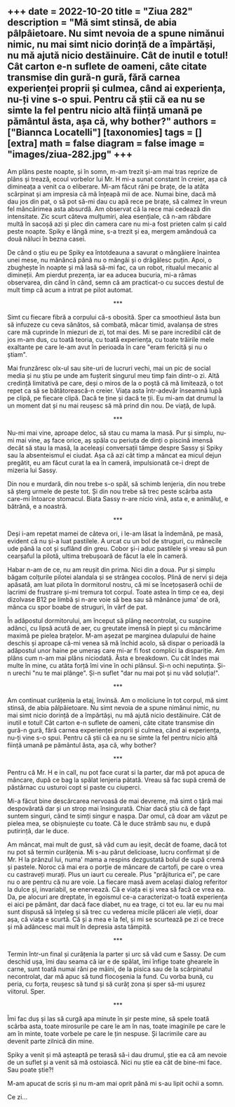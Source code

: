 
+++
date = 2022-10-20
title = "Ziua 282"
description = "Mă simt stinsă, de abia pâlpâietoare. Nu simt nevoia de a spune nimănui nimic, nu mai simt nicio dorință de a împărtăși, nu mă ajută nicio destăinuire. Cât de inutil e totul! Cât carton e-n suflete de oameni, câte citate transmise din gură-n gură, fără carnea experienței proprii și culmea, când ai experiența, nu-ți vine s-o spui. Pentru că știi că ea nu se simte la fel pentru nicio altă ființă umană pe pământul ăsta, așa că, why bother?"
authors = ["Biannca Locatelli"]
[taxonomies]
tags = []
[extra]
math = false
diagram = false
image = "images/ziua-282.jpg"
+++
---

Am plâns peste noapte, și în somn, m-am trezit și-am mai tras reprize de plâns și trează, ecoul vorbelor lui Mr. H mi-a sunat constant în creier, așa că dimineața a venit ca o eliberare. Mi-am făcut răni pe brațe, de la atâta scărpinat și am impresia că mă înțeapă mii de ace. Numai bine, dacă mă dau jos din pat, o să pot să-mi dau cu apă rece pe brațe, să calmez în vreun fel mâncărimea asta absurdă. Am observat că la rece mai cedează din intensitate. Zic scurt câteva mulțumiri, alea esențiale, că n-am răbdare multă în sacoșă azi și plec din camera care nu mi-a fost prieten calm și cald peste noapte. Spiky e lângă mine, s-a trezit și ea, mergem amândouă ca două năluci în bezna casei.

De când o știu eu pe Spiky ea întotdeauna a savurat o mângâiere înaintea unei mese, nu mănâncă până nu o mângâi și o drăgălesc puțin. Apoi, o zbughește în noapte și mă lasă să-mi fac, ca un robot, ritualul mecanic al dimineții. Am pierdut prezența, iar ea aducea bucuria, mi-a rămas observarea, din când în când, semn că am practicat-o cu succes destul de mult timp că acum a intrat pe pilot automat.

<p style="text-align: center;">***</p>

Simt cu fiecare fibră a corpului că-s obosită. Sper ca smoothieul ăsta bun să infuzeze cu ceva sănătos, să combată, măcar timid, avalanșa de stres care mă cuprinde în miezuri de zi, tot mai des. Mi se pare incredibil cât de jos m-am dus, cu toată teoria, cu toată experiența, cu toate trăirile mele exaltante pe care le-am avut în perioada în care "eram fericită și nu o știam".

Mai frunzăresc olx-ul sau site-uri de lucruri vechi, mai un pic de social media și nu știu pe unde am fușterit singurul meu timp fain dintr-o zi. Altă credință limitativă pe care, deși o miros de la o poștă că mă limitează, o tot repet ca să se bătătorească-n creier. Viața asta într-adevăr înseamnă lupă pe clipă, pe fiecare clipă. Dacă te ține și dacă te ții. Eu mi-am dat drumul la un moment dat și nu mai reușesc să mă prind din nou. De viață, de lupă.

<p style="text-align: center;">***</p>

Nu-mi mai vine, aproape deloc, să stau cu mama la masă. Pur și simplu, nu-mi mai vine, aș face orice, aș spăla cu periuța de dinți o piscină imensă decât să stau la masă, la aceleași conversații tâmpe despre Sassy și Spiky sau la absenteismul ei ciudat. Așa că azi cât timp a mâncat ea micul dejun pregătit, eu am făcut curat la ea în cameră, impulsionată ce-i drept de mizeria lui Sassy.

Din nou e murdară, din nou trebe s-o spăl, să schimb lenjeria, din nou trebe să șterg urmele de peste tot. Și din nou trebe să trec peste scârba asta care-mi întoarce stomacul. Biata Sassy n-are nicio vină, asta e, e animăluț, e bătrână, e a noastră.

<p style="text-align: center;">***</p>

Deși i-am repetat mamei de câteva ori, i le-am lăsat la îndemână, pe masă, evident că nu și-a luat pastilele. A urcat cu un bol de struguri, cu mânecile ude până la cot și suflând din greu. Cobor și-i aduc pastilele și vreau să pun cearșaful la pilotă, ultima trebușoară de făcut la ele în cameră.

Habar n-am de ce, nu am reușit din prima. Nici din a doua. Pur și simplu băgam colțurile pilotei alandala și se strângea cocoloș. Plină de nervi și deja apăsată, am luat pilota în dormitorul nostru, că mi se încețoșaseră ochii de lacrimi de frustrare și-mi tremura tot corpul. Toate astea în timp ce ea, deși dizolvase B12 pe limbă și n-are voie să bea sau să mănânce juma' de oră, mânca cu spor boabe de struguri, în vârf de pat.

În adăpostul dormitorului, am început să plâng necontrolat, cu suspine adânci, cu lipsă acută de aer, cu greutate imensă în piept și cu mâncărime maximă pe pielea brațelor. M-am așezat pe marginea dulapului de haine deschis și aproape că-mi venea să mă închid acolo, să dispar o perioadă la adăpostul unor haine pe umeraș care mi-ar fi fost complici la dispariție. Am plâns cum n-am mai plâns niciodată. Ăsta e breakdown. Cu cât îndes mai multe în mine, cu atâta forță îmi vine în ochi plânsul. Și-n ochi neputința. Și-n urechi "nu te mai plânge". Și-n suflet "dar nu mai pot și nu văd soluția!".

<p style="text-align: center;">***</p>

Am continuat curățenia la etaj, învinsă. Am o moliciune în tot corpul, mă simt stinsă, de abia pâlpâietoare. Nu simt nevoia de a spune nimănui nimic, nu mai simt nicio dorință de a împărtăși, nu mă ajută nicio destăinuire. Cât de inutil e totul! Cât carton e-n suflete de oameni, câte citate transmise din gură-n gură, fără carnea experienței proprii și culmea, când ai experiența, nu-ți vine s-o spui. Pentru că știi că ea nu se simte la fel pentru nicio altă ființă umană pe pământul ăsta, așa că, why bother?

<p style="text-align: center;">***</p>

Pentru că Mr. H e in call, nu pot face curat si la parter, dar mă pot apuca de mâncare, după ce bag la spălat lenjeria pătată. Vreau să fac supă cremă de păstârnac cu usturoi copt si paste cu ciuperci.

Mi-a făcut bine descărcarea nervoasă de mai devreme, mă simt o țâră mai despovărată dar și un strop mai însingurată. Chiar dacă știu că de fapt suntem singuri, când te simți singur e nașpa. Dar omul, că doar am văzut pe pielea mea, se obișnuiește cu toate. Că le duce strâmb sau nu, e după putirință, dar le duce.

Am mâncat, mai mult de gust, să văd cum au ieșit, decât de foame, dacă tot nu pot să termin curățenia. Mi s-au părut delicioase, lucru confirmat și de Mr. H la prânzul lui, numa' mama a respins dezgustată bolul de supă cremă și pastele. Noroc că mai era o porție de mâncare de cartofi, pe care o vrea cu castraveți murați. Plus un iaurt cu cereale. Plus "prăjiturica ei", pe care nu o are pentru că nu are voie. La fiecare masă avem același dialog referitor la dulce și, invariabil, se enervează. Că e viața ei și vrea să facă ce vrea ea. Da, pe alocuri are dreptate, în egoismul ce-a caracterizat-o toată experiența ei aici pe pământ, dar dacă face diabet, nu ea trage, ci tot eu. Iar eu nu mai sunt dispusă să înțeleg și să trec cu vederea micile plăceri ale vieții, doar așa, că viața e scurtă. Că și a mea e la fel, și mi se scurtează pe zi ce trece și mă adâncesc mai mult în depresia asta tâmpită.

<p style="text-align: center;">***</p>

Termin într-un final și curățenia la parter și urc să văd cum e Sassy. De cum deschid ușa, îmi dau seama că iar e de spălat, îmi înfige toate ghearele în carne, sunt toată numai răni pe mâini, de la pisica sau de la scărpinatul necontrolat, dar mă apuc să tund flocoșenia la fund. Cu vorba bună, cu peria, cu forța, reușesc să tund și să curăț zona și sper să-mi ușurez viitorul. Sper.

<p style="text-align: center;">***</p>

Îmi fac duș și las să curgă apa minute în șir peste mine, să spele toată scârba asta, toate mirosurile pe care le am în nas, toate imaginile pe care le am în minte, toate vorbele pe care le țin nespuse. Și lacrimile care au devenit parte zilnică din mine.

Spiky a venit și mă așteaptă pe terasă să-i dau drumul, știe ea că am nevoie de un suflet și a venit să mă ostoiască. Nici nu știe ea cât de bine-mi face. Sau poate știe?!

M-am apucat de scris și nu m-am mai oprit până mi s-au lipit ochii a somn.

Ce zi…
